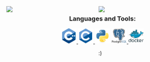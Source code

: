 <div>
  <img align="left" width="48%" src="https://github-readme-stats.vercel.app/api?username=ft-mugurel&theme=dracula" />
  <img align="left" width="38%" src="https://github-readme-stats.vercel.app/api/top-langs/?username=ft-mugurel&layout=compact&theme=dracula" />
</div>

<h3 align="center">Languages and Tools:</h3>
<p align="center"> <a href="https://www.w3schools.com/cpp/" target="_blank" rel="noreferrer"> 
<img src="https://raw.githubusercontent.com/devicons/devicon/master/icons/cplusplus/cplusplus-original.svg" alt="cplusplus" width="40" height="40"/> </a><a href="https://www.w3schools.com/cs/" target="_blank" rel="noreferrer">
<img src="https://raw.githubusercontent.com/devicons/devicon/master/icons/c/c-original.svg" alt="csharp" width="40" height="40"/> </a>
<img src="https://raw.githubusercontent.com/devicons/devicon/master/icons/python/python-original.svg" alt="python" width="40" height="40"/></a> 
<a href="https://www.postgresql.org" target="_blank" rel="noreferrer"> <img src="https://raw.githubusercontent.com/devicons/devicon/master/icons/postgresql/postgresql-original-wordmark.svg" alt="postgresql" width="40" height="40"/> </a>
<a href="https://www.docker.com/" target="_blank" rel="noreferrer">
<img src="https://raw.githubusercontent.com/devicons/devicon/6910f0503efdd315c8f9b858234310c06e04d9c0/icons/docker/docker-original-wordmark.svg" alt="docker" width="40" height="40"/></a>
</p>

<p align="center">
  :) &nbsp;&nbsp; <a href="https://www.linkedin.com/in/mtugurel/" target="blank">
  </a>
</p>
</br>

